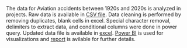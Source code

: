 The data for Aviation accidents between 1920s and 2020s is analyzed in projects. 
Raw data is available in [CSV file](https://github.com/rsgilltc/Aviation-Accidents/edit/main/README.md#:~:text=aviation%2Daccident%2D-,data,-%2D2023%2D05%2D16.csv).
Data cleaning is performed by removing duplicates, blank cells in excel.
Special character removal, delimiters to extract data, and conditional columns were done in power query.
Updated data file is available in [excel](https://github.com/rsgilltc/Aviation-Accidents/edit/main/README.md#:~:text=aviation%2Daccident%2Ddata%2D-,2023,-%2D05%2D16%2DRG%2DFor%20PQ.xlsx).
[Power BI](https://github.com/rsgilltc/Aviation-Accidents/edit/main/README.md#:~:text=Global%20Aircraft%20Accidents-,.,-pdf) is used for visualizations
and [report](https://github.com/rsgilltc/Aviation-Accidents/edit/main/README.md#:~:text=Accidents%20Data%20Analysis-,Report,-.pdf) is avilable for further details.
